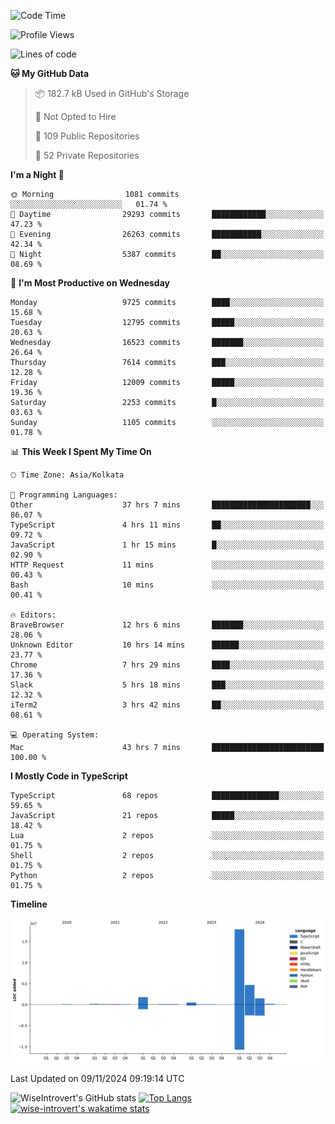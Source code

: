 <!--START_SECTION:waka-->
![Code Time](http://img.shields.io/badge/Code%20Time-1%2C810%20hrs%2051%20mins-blue)

![Profile Views](http://img.shields.io/badge/Profile%20Views-0-blue)

![Lines of code](https://img.shields.io/badge/From%20Hello%20World%20I%27ve%20Written-27.1%20million%20lines%20of%20code-blue)

**🐱 My GitHub Data** 

> 📦 182.7 kB Used in GitHub's Storage 
 > 
> 🚫 Not Opted to Hire
 > 
> 📜 109 Public Repositories 
 > 
> 🔑 52 Private Repositories 
 > 
**I'm a Night 🦉** 

```text
🌞 Morning                1081 commits        ░░░░░░░░░░░░░░░░░░░░░░░░░   01.74 % 
🌆 Daytime                29293 commits       ████████████░░░░░░░░░░░░░   47.23 % 
🌃 Evening                26263 commits       ███████████░░░░░░░░░░░░░░   42.34 % 
🌙 Night                  5387 commits        ██░░░░░░░░░░░░░░░░░░░░░░░   08.69 % 
```
📅 **I'm Most Productive on Wednesday** 

```text
Monday                   9725 commits        ████░░░░░░░░░░░░░░░░░░░░░   15.68 % 
Tuesday                  12795 commits       █████░░░░░░░░░░░░░░░░░░░░   20.63 % 
Wednesday                16523 commits       ███████░░░░░░░░░░░░░░░░░░   26.64 % 
Thursday                 7614 commits        ███░░░░░░░░░░░░░░░░░░░░░░   12.28 % 
Friday                   12009 commits       █████░░░░░░░░░░░░░░░░░░░░   19.36 % 
Saturday                 2253 commits        █░░░░░░░░░░░░░░░░░░░░░░░░   03.63 % 
Sunday                   1105 commits        ░░░░░░░░░░░░░░░░░░░░░░░░░   01.78 % 
```


📊 **This Week I Spent My Time On** 

```text
🕑︎ Time Zone: Asia/Kolkata

💬 Programming Languages: 
Other                    37 hrs 7 mins       ██████████████████████░░░   86.07 % 
TypeScript               4 hrs 11 mins       ██░░░░░░░░░░░░░░░░░░░░░░░   09.72 % 
JavaScript               1 hr 15 mins        █░░░░░░░░░░░░░░░░░░░░░░░░   02.90 % 
HTTP Request             11 mins             ░░░░░░░░░░░░░░░░░░░░░░░░░   00.43 % 
Bash                     10 mins             ░░░░░░░░░░░░░░░░░░░░░░░░░   00.41 % 

🔥 Editors: 
BraveBrowser             12 hrs 6 mins       ███████░░░░░░░░░░░░░░░░░░   28.06 % 
Unknown Editor           10 hrs 14 mins      ██████░░░░░░░░░░░░░░░░░░░   23.77 % 
Chrome                   7 hrs 29 mins       ████░░░░░░░░░░░░░░░░░░░░░   17.36 % 
Slack                    5 hrs 18 mins       ███░░░░░░░░░░░░░░░░░░░░░░   12.32 % 
iTerm2                   3 hrs 42 mins       ██░░░░░░░░░░░░░░░░░░░░░░░   08.61 % 

💻 Operating System: 
Mac                      43 hrs 7 mins       █████████████████████████   100.00 % 
```

**I Mostly Code in TypeScript** 

```text
TypeScript               68 repos            ███████████████░░░░░░░░░░   59.65 % 
JavaScript               21 repos            █████░░░░░░░░░░░░░░░░░░░░   18.42 % 
Lua                      2 repos             ░░░░░░░░░░░░░░░░░░░░░░░░░   01.75 % 
Shell                    2 repos             ░░░░░░░░░░░░░░░░░░░░░░░░░   01.75 % 
Python                   2 repos             ░░░░░░░░░░░░░░░░░░░░░░░░░   01.75 % 
```



**Timeline**

![Lines of Code chart](https://raw.githubusercontent.com/wise-introvert/wise-introvert/master/assets/bar_graph.png)


 Last Updated on 09/11/2024 09:19:14 UTC
<!--END_SECTION:waka-->

![WiseIntrovert's GitHub stats](https://github-readme-stats.vercel.app/api?username=wise-introvert&count_private=true&show_icons=true)
[![Top Langs](https://github-readme-stats.vercel.app/api/top-langs/?username=wise-introvert&langs_count=10)](https://github.com/anuraghazra/github-readme-stats)
[![wise-introvert's wakatime stats](https://github-readme-stats.vercel.app/api/wakatime?username=wiseintrovert)](https://github.com/anuraghazra/github-readme-stats)
